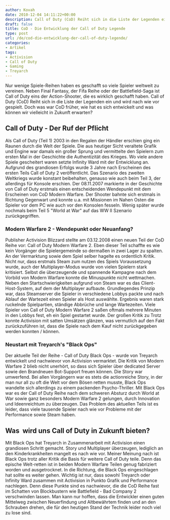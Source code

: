 ```yaml
---
author: Kovah
date: 2010-12-04 14:11:22+00:00
description: Call of Duty (CoD) Reiht sich in die Liste der Legenden ein und wird nach wie vor gespielt. Doch was war CoD früher, wie hat es sich entwickelt und was können wir vielleicht in Zukunft erwarten?
draft: false
title: CoD - Die Entwicklung der Call of Duty Legende
type: post
url: /de/cod-die-entwicklung-der-call-of-duty-legende/
categories:
- Artikel
tags:
- Activision
- Call of Duty
- Gaming
- Treyarch
---
```


Nur wenige Spiele-Reihen haben es geschafft so viele Spieler weltweit zu vereinen. Neben Final Fantasy, der Fifa Reihe oder der Battlefield-Saga ist Call of Duty eins der Action-Shooter, die es wirklich geschafft haben. Call of Duty (CoD) Reiht sich in die Liste der Legenden ein und wird nach wie vor gespielt. Doch was war CoD früher, wie hat es sich entwickelt und was können wir vielleicht in Zukunft erwarten?


## Call of Duty - Der Ruf der Pflicht

Als Call of Duty (Teil 1) 2003 in den Regalen der Händler erschien ging ein Raunen durch die Welt der Spiele. Die aus heutiger Sicht veraltete Grafik und Engine war damals ein großer Sprung und vermittelte den Spielern zum ersten Mal in der Geschichte die Authentizität des Krieges. Wo viele andere Spiele gescheitert waren setzte Infinity Ward mit der Entwicklung an. Aufgrund des grandiosen Erfolgs wurde 3 Jahre nach Erscheinen des ersten Teils Call of Duty 2 veröffentlicht. Das Szenario des zweiten Weltkriegs wurde konstant beibehalten, genauso wie auch beim Teil 3, der allerdings für Konsole erschien.
Der 08.11.2007 markierte in der Geschichte von Call of Duty erstmals einen entscheidenden Wendepunkt mit dem Erscheinen von CoD Modern Warfare. Der Shooter bahnte sich erstmals in Richtung Gegenwart und konnte u.a. mit Missionen im Nahen Osten die Spieler vor dem PC wie auch vor den Konsolen fesseln. Wenig später wurde nochmals beim Teil 5 "World at War" auf das WW II Szenario zurückgegriffen.


### Modern Warfare 2 - Wendepunkt oder Neuanfang?

Publisher Activision Blizzard stellte am 03.12.2008 einen neuen Teil der CoD Reihe vor: Call of Duty Modern Warfare 2. Eben dieser Teil schaffte es wie kein Vorgänger die Spielergemeinde so dermaßen in zwei Lager zu spalten. An der Vermarktung sowie dem Spiel selber hagelte es ordentlich Kritik. Nicht nur, dass erstmals Steam zum nutzen des Spiels Voraussetzung wurde, auch der Multiplayer-Modus wurde von vielen Spielern stark kritisiert. Selbst die überzeugende und spannende Kampagne nach dem Vorbild von Modern Warfare konnte die Minuspunkte nicht wettmachen.
Neben den Startschwierigkeiten aufgrund von Steam war es das Client-Host-System, auf dem der Multiplayer aufbaute. Grundlegendes Prinzip war, dass Steamserver die Spieler in verschiedene Lobbys packte und nach Ablauf der Wartezeit einen Spieler als Host auswählte. Ergebnis waren stark ruckelnde Spielpartien, ständige Abbrüche und lange Wartezeiten. Viele Spieler von Call of Duty Modern Warfare 2 saßen oftmals mehrere Minuten in den Lobbys fest, eh ein Spiel gestartet wurde. Der großen Kritik zu Trotz konnte Activision mit satten Umsätzen glänzen, was vermutlich auf den Fakt zurückzuführen ist, dass die Spiele nach dem Kauf nicht zurückgegeben werden konnten / können.


### Neustart mit Treyarch's "Black Ops"

Der aktuelle Teil der Reihe - Call of Duty Black Ops - wurde von Treyarch entwickelt und nachwievor von Activision vermarktet. Die Kritik von Modern Warfare 2 blieb nicht unerhört, so dass sich Spieler über dedicated Server sowie den Brandneuen Bot-Support freuen können. Die Story war umwerfend. Bei allen Vorgängern war es stets die actionreiche Story, in der man nur all zu oft die Welt vor dem Bösen retten musste, Black Ops wandelte sich allerdings zu einem packenden Psycho-Thriller.
Mit Black Ops war es der Call of Duty Reihe nach dem schweren Absturz durch World at War sowie ganz besonders Modern Warfare 2 gelungen, durch Innovation und Ideenreichtum zu überzeugen. Das Problem des aktuellen Teils ist es leider, dass viele tausende Spieler nach wie vor Probleme mit der Performance sowie Steam haben.


## Was  wird uns Call of Duty in Zukunft bieten?

Mit Black Ops hat Treyarch in Zusammenarbeit mit Activision einen grandiosen Schritt gemacht. Story und Multiplayer überzeugen, lediglich an den Kinderkrankheiten mangelt es nach wie vor. Meiner Meinung nach ist Black Ops trotz aller Kritik die Basis für weitere Call of Duty teile. Denn das epische Welt-retten ist in beiden Modern Warfare Teilen genug fabriziert worden und ausgetrocknet. In die Richtung, die Black Ops eingeschlagen hat sollte es weiter gehen. Wichtig ist nur, dass sowohl Treyarch oder Infinity Ward zusammen mit Activision in Punkto Grafik und Performance nachlegen. Denn diese Punkte sind es nachwievor, die die CoD Reihe fast im Schatten von Blockbustern wie Battlefield - Bad Company 2 verschwinden lassen. Man kann nur hoffen, dass die Entwickler einen guten Mittelweg zwischen Neuerfindung und Altbewährtem finden und an den Schrauben drehen, die für den heutigen Stand der Technik leider noch viel zu lose sind.
